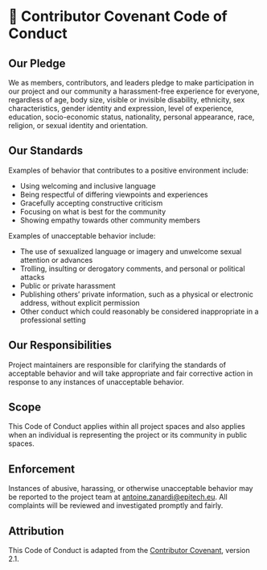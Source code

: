 # 🤝 Contributor Covenant Code of Conduct

## Our Pledge

We as members, contributors, and leaders pledge to make participation in our project and our community a harassment-free experience for everyone, regardless of age, body size, visible or invisible disability, ethnicity, sex characteristics, gender identity and expression, level of experience, education, socio-economic status, nationality, personal appearance, race, religion, or sexual identity and orientation.

## Our Standards

Examples of behavior that contributes to a positive environment include:

- Using welcoming and inclusive language
- Being respectful of differing viewpoints and experiences
- Gracefully accepting constructive criticism
- Focusing on what is best for the community
- Showing empathy towards other community members

Examples of unacceptable behavior include:

- The use of sexualized language or imagery and unwelcome sexual attention or advances
- Trolling, insulting or derogatory comments, and personal or political attacks
- Public or private harassment
- Publishing others’ private information, such as a physical or electronic address, without explicit permission
- Other conduct which could reasonably be considered inappropriate in a professional setting

## Our Responsibilities

Project maintainers are responsible for clarifying the standards of acceptable behavior and will take appropriate and fair corrective action in response to any instances of unacceptable behavior.

## Scope

This Code of Conduct applies within all project spaces and also applies when an individual is representing the project or its community in public spaces.

## Enforcement

Instances of abusive, harassing, or otherwise unacceptable behavior may be reported to the project team at antoine.zanardi@epitech.eu. All complaints will be reviewed and investigated promptly and fairly.

## Attribution

This Code of Conduct is adapted from the [Contributor Covenant](https://www.contributor-covenant.org), version 2.1.